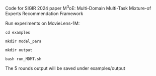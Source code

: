 Code for SIGIR 2024 paper M<sup>3</sup>oE: Multi-Domain Multi-Task Mixture-of Experts Recommendation Framework

Run experiments on MovieLens-1M:

```
cd examples

mkdir model_para

mkdir output

bash run_MDMT.sh
```

The 5 rounds output will be saved under examples/output
